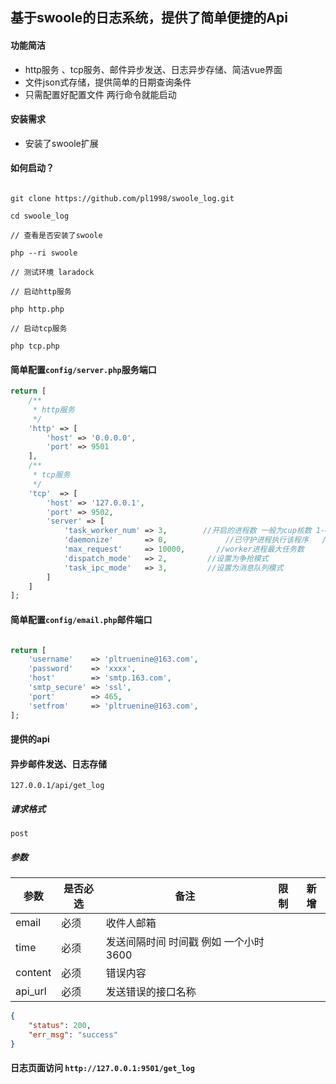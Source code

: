 ## 基于swoole的日志系统，提供了简单便捷的Api

#### 功能简洁

  * http服务 、tcp服务、邮件异步发送、日志异步存储、简洁vue界面
  * 文件json式存储，提供简单的日期查询条件
  * 只需配置好配置文件 两行命令就能启动

#### 安装需求
  
   * 安装了swoole扩展

#### 如何启动？
```shell script

git clone https://github.com/pl1998/swoole_log.git

cd swoole_log

// 查看是否安装了swoole

php --ri swoole 

// 测试环境 laradock

// 启动http服务

php http.php

// 启动tcp服务

php tcp.php
```

#### 简单配置`config/server.php`服务端口

```php
return [
    /**
     * http服务
     */
    'http' => [
        'host' => '0.0.0.0',
        'port' => 9501
    ],
    /**
     * tcp服务
     */
    'tcp'  => [
        'host' => '127.0.0.1',
        'port' => 9502,
        'server' => [
            'task_worker_num' => 3,        //开启的进程数 一般为cup核数 1-4倍
            'daemonize'       => 0,             //已守护进程执行该程序   //0 为调试模式 1 为 守护进程模式
            'max_request'     => 10000,       //worker进程最大任务数
            'dispatch_mode'   => 2,         //设置为争抢模式
            'task_ipc_mode'   => 3,         //设置为消息队列模式
        ]
    ]
];

```

#### 简单配置`config/email.php`邮件端口

```php

return [
    'username'    => 'pltruenine@163.com',
    'password'    => 'xxxx',
    'host'        => 'smtp.163.com',
    'smtp_secure' => 'ssl',
    'port'        => 465,
    'setfrom'     => 'pltruenine@163.com',
];
```


#### 提供的api

#### 异步邮件发送、日志存储

`127.0.0.1/api/get_log`

##### 请求格式

`post`

##### 参数

| 参数   | 是否必选 | 备注      | 限制 | 新增 |
| ------| -------- | --------- | ---- | ---- |
| email|   必须   | 收件人邮箱   |      |      |
| time |   必须   | 发送间隔时间 时间戳 例如 一个小时 3600  |      |      |
| content|   必须   | 错误内容   |      |      |
| api_url|   必须   | 发送错误的接口名称  |      |      |



```json
{
    "status": 200,
    "err_msg": "success"
}
```

#### 日志页面访问 `http://127.0.0.1:9501/get_log`

